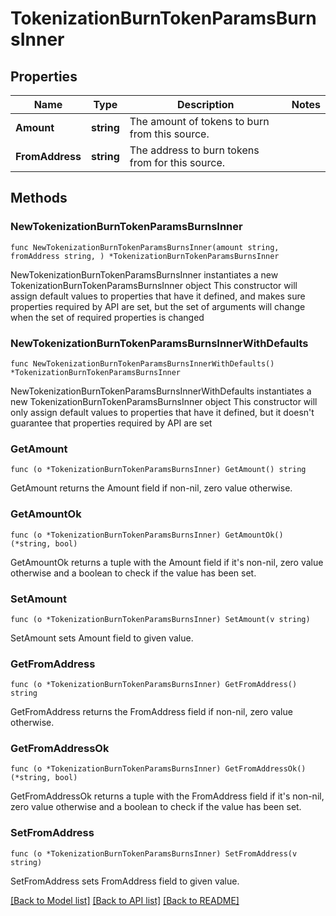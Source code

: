 # TokenizationBurnTokenParamsBurnsInner

## Properties

Name | Type | Description | Notes
------------ | ------------- | ------------- | -------------
**Amount** | **string** | The amount of tokens to burn from this source. | 
**FromAddress** | **string** | The address to burn tokens from for this source. | 

## Methods

### NewTokenizationBurnTokenParamsBurnsInner

`func NewTokenizationBurnTokenParamsBurnsInner(amount string, fromAddress string, ) *TokenizationBurnTokenParamsBurnsInner`

NewTokenizationBurnTokenParamsBurnsInner instantiates a new TokenizationBurnTokenParamsBurnsInner object
This constructor will assign default values to properties that have it defined,
and makes sure properties required by API are set, but the set of arguments
will change when the set of required properties is changed

### NewTokenizationBurnTokenParamsBurnsInnerWithDefaults

`func NewTokenizationBurnTokenParamsBurnsInnerWithDefaults() *TokenizationBurnTokenParamsBurnsInner`

NewTokenizationBurnTokenParamsBurnsInnerWithDefaults instantiates a new TokenizationBurnTokenParamsBurnsInner object
This constructor will only assign default values to properties that have it defined,
but it doesn't guarantee that properties required by API are set

### GetAmount

`func (o *TokenizationBurnTokenParamsBurnsInner) GetAmount() string`

GetAmount returns the Amount field if non-nil, zero value otherwise.

### GetAmountOk

`func (o *TokenizationBurnTokenParamsBurnsInner) GetAmountOk() (*string, bool)`

GetAmountOk returns a tuple with the Amount field if it's non-nil, zero value otherwise
and a boolean to check if the value has been set.

### SetAmount

`func (o *TokenizationBurnTokenParamsBurnsInner) SetAmount(v string)`

SetAmount sets Amount field to given value.


### GetFromAddress

`func (o *TokenizationBurnTokenParamsBurnsInner) GetFromAddress() string`

GetFromAddress returns the FromAddress field if non-nil, zero value otherwise.

### GetFromAddressOk

`func (o *TokenizationBurnTokenParamsBurnsInner) GetFromAddressOk() (*string, bool)`

GetFromAddressOk returns a tuple with the FromAddress field if it's non-nil, zero value otherwise
and a boolean to check if the value has been set.

### SetFromAddress

`func (o *TokenizationBurnTokenParamsBurnsInner) SetFromAddress(v string)`

SetFromAddress sets FromAddress field to given value.



[[Back to Model list]](../README.md#documentation-for-models) [[Back to API list]](../README.md#documentation-for-api-endpoints) [[Back to README]](../README.md)


